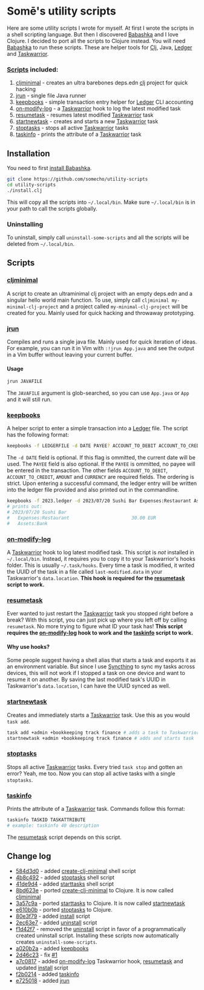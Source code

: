 # Somē's utility scripts

Here are some utility scripts I wrote for myself. At first I wrote the scripts in a shell scripting language. But then I discovered [Babashka](https://github.com/babashka/babashka) and I love Clojure. I decided to port all the scripts to Clojure instead. You will need [Babashka](https://github.com/babashka/babashka) to run these scripts. These are helper tools for [Clj](https://clojure.org/guides/deps_and_cli), Java, [Ledger](https://github.com/ledger/ledger) and [Taskwarrior](https://github.com/GothenburgBitFactory/taskwarrior).

### [Scripts](#scripts) included:
1. [cljminimal](#cljminimal) - creates an ultra barebones deps.edn [clj](https://clojure.org/guides/deps_and_cli) project for quick hacking
2. [jrun](#jrun) - single file Java runner 
3. [keepbooks](#keepbooks) - simple transaction entry helper for [Ledger](https://github.com/ledger/ledger) CLI accounting
4. [on-modify-log](#on-modify-log) - a [Taskwarrior](https://github.com/GothenburgBitFactory/taskwarrior) hook to log the latest modified task
5. [resumetask](#resumetask) - resumes latest modified [Taskwarrior](https://github.com/GothenburgBitFactory/taskwarrior) task
6. [startnewtask](#startnewtask) - creates and starts a new [Taskwarrior](https://github.com/GothenburgBitFactory/taskwarrior) task
7. [stoptasks](#stoptasks) - stops all active [Taskwarrior](https://github.com/GothenburgBitFactory/taskwarrior) tasks
8. [taskinfo](#taskinfo) - prints the attribute of a [Taskwarrior](https://github.com/GothenburgBitFactory/taskwarrior) task
 
## Installation
You need to first [install Babashka](https://github.com/babashka/babashka#quickstart). 
 ```sh
 git clone https://github.com/somecho/utility-scripts
 cd utility-scripts
 ./install.clj 
 ```
 This will copy all the scripts into `~/.local/bin`. Make sure `~/.local/bin` is in your path to call the scripts globally.
 
### Uninstalling
 To uninstall, simply call `uninstall-some-scripts` and all the scripts will be deleted from `~/.local/bin`.
 
## Scripts
 
### [cljminimal](./cljminimal.clj)
A script to create an ultraminimal clj project with an empty deps.edn and a singular hello world main function. To use, simply call `cljminimal my-minimal-clj-project` and a project called `my-minimal-clj-project` will be created for you. Mainly used for quick hacking and throwaway prototyping.

### [jrun](./jrun.clj)
Compiles and runs a single java file. Mainly used for quick iteration of ideas. For example, you can run it in Vim with `:!jrun App.java` and see the output in a Vim buffer without leaving your current buffer.
#### Usage
```sh
jrun JAVAFILE
```
The `JAVAFILE` argument is glob-searched, so you can use `App.java` or `App` and it will still run.

### [keepbooks](./keepbooks.clj)
A helper script to enter a simple transaction into a [Ledger](https://github.com/ledger/ledger) file. The script has the following format:
```sh
keepbooks -f LEDGERFILE -d DATE PAYEE? ACCOUNT_TO_DEBIT ACCOUNT_TO_CREDIT AMOUNT CURRENCY
```
The `-d DATE` field is optional. If this flag is ommitted, the current date will be used. The `PAYEE` field is also optional. If the `PAYEE` is ommitted, no payee will be entered in the transaction. The other fields `ACCOUNT_TO_DEBIT`, `ACCOUNT_TO_CREDIT`, `AMOUNT` and `CURRENCY` are required fields. The ordering is strict. Upon entering a successful command, the ledger entry will be written into the ledger file provided and also printed out in the commandline.
```sh
keepbooks -f 2023.ledger -d 2023/07/20 Sushi Bar Expenses:Restaurant Assets:Bank 30.00 EUR
# prints out:
# 2023/07/20 Sushi Bar
#   Expenses:Restaurant                       30.00 EUR
#   Assets:Bank
```
### [on-modify-log](./on-modify-log.clj)
A [Taskwarrior](https://github.com/GothenburgBitFactory/taskwarrior) hook to log latest modified task. This script is _not_ installed in `~/.local/bin`. Instead, it requires you to copy it to your Taskwarrior's hooks folder. This is usually `~/.task/hooks`. Every time a task is modified, it writed the UUID of the task in a file called `last-modified.data` in your Taskwarrior's `data.location`. **This hook is required for the [resumetask](#resumetask) script to work.**

### [resumetask](./resumetask.clj)
Ever wanted to just restart the [Taskwarrior](https://github.com/GothenburgBitFactory/taskwarrior) task you stopped right before a break? With this script, you can just pick up where you left off by calling `resumetask`. No more trying to figure what ID your task has! **This script requires the [on-modify-log](#on-modify-log) hook to work and the [taskinfo](#taskinfo) script to work.**

#### Why use hooks?
Some people suggest having a shell alias that starts a task and exports it as an environment variable. But since I use [Syncthing](https://github.com/syncthing/syncthing) to sync my tasks across devices, this will not work if I stopped a task on one device and want to resume it on another. By saving the last modified task's UUID in Taskwarrior's `data.location`, I can have the UUID synced as well.

### [startnewtask](./startnewtask.clj)
Creates and immediately starts a [Taskwarrior](https://github.com/GothenburgBitFactory/taskwarrior) task. Use this as you would `task add`.
```sh
task add +admin +bookkeeping track finance # adds a task to Taskwarrior
startnewtask +admin +bookkeeping track finance # adds and starts task
```
### [stoptasks](./stoptasks.clj)
Stops all active [Taskwarrior](https://github.com/GothenburgBitFactory/taskwarrior) tasks. Every tried `task stop` and gotten an error? Yeah, me too. Now you can stop all active tasks with a single `stoptasks`.

### [taskinfo](./taskinfo.clj)
Prints the attribute of a [Taskwarrior](https://github.com/GothenburgBitFactory/taskwarrior) task. Commands follow this format:
```sh
taskinfo TASKID TASKATTRIBUTE
# example: taskinfo 40 description
```
The [resumetask](#resumetask) script depends on this script.

## Change log
- [584d3d0](https://github.com/somecho/utility-scripts/commit/584d3d04b3d9d2a9d1fdd79789e7c4908daa40be) - added [create-clj-minimal](https://github.com/somecho/utility-scripts/blob/41de9d4fd0103c7b1cefa4b47439054353a59a91/create-clj-minimal) shell script
- [4b8c492](https://github.com/somecho/utility-scripts/commit/4b8c492ecd1725646dbff502a19a77cc73c52747) - added [stoptasks](https://github.com/somecho/utility-scripts/blob/41de9d4fd0103c7b1cefa4b47439054353a59a91/stoptasks) shell script
- [41de9d4](https://github.com/somecho/utility-scripts/commit/41de9d4fd0103c7b1cefa4b47439054353a59a91) - added [starttasks](https://github.com/somecho/utility-scripts/blob/41de9d4fd0103c7b1cefa4b47439054353a59a91/starttask) shell script
- [8bd623e](https://github.com/somecho/utility-scripts/commit/8bd623ef16068c4ed0ece1d1df32ed6bb0b210b8) - ported [create-clj-minimal](https://github.com/somecho/utility-scripts/blob/41de9d4fd0103c7b1cefa4b47439054353a59a91/create-clj-minimal) to Clojure. It is now called [cljminimal](./cljminimal.clj)
- [3a57c9a](https://github.com/somecho/utility-scripts/commit/3a57c9abac263ceea7add9513b70868862b98d1d) - ported [starttasks](https://github.com/somecho/utility-scripts/blob/41de9d4fd0103c7b1cefa4b47439054353a59a91/starttask) to Clojure. It is now called [startnewtask](./startnewtask.clj)
- [e610b0b](https://github.com/somecho/utility-scripts/commit/e610b0b5c82580de74f6ccb644e9e092f9f7e130) - ported [stoptasks](./stoptasks.clj) to Clojure.
- [80e3f79](https://github.com/somecho/utility-scripts/commit/80e3f792e56c5b620fa5ff1a6493c8b913188df7) - added [install](./install.clj) script
- [2ec63e7](https://github.com/somecho/utility-scripts/commit/2ec63e7e77a2adb9f3b2e22090f85a911868f238) - added [uninstall](https://github.com/somecho/utility-scripts/blob/2ec63e7e77a2adb9f3b2e22090f85a911868f238/uninstall-some-utils.clj) script
- [f1d42f7](https://github.com/somecho/utility-scripts/commit/f1d42f7bc172d9ffdf51419d17b5d7792dabe70e) - removed the [uninstall](https://github.com/somecho/utility-scripts/blob/2ec63e7e77a2adb9f3b2e22090f85a911868f238/uninstall-some-utils.clj) script in favor of a programmatically created uninstall script. Installing these scripts now automatically creates `uninstall-some-scripts`.
- [a020b2a](https://github.com/somecho/utility-scripts/commit/a020b2aba3fdbcc132e53df2b4859d5aab88e9f1) - added [keepbooks](./keepbooks.clj)
- [2d46c23](https://github.com/somecho/utility-scripts/commit/2d46c233a158950a3b2860f405a7dfb81484e06e) - fix [#1](https://github.com/somecho/utility-scripts/issues/1)
- [a7c0817](https://github.com/somecho/utility-scripts/commit/a7c081747dc0ec4404f6a17dc3f9141316cdc534) - added [on-modify-log](./on-modify-log.clj) Taskwarrior hook, [resumetask](./resumetask.clj) and updated [install](./install.clj) script
- [f2b0214](https://github.com/somecho/utility-scripts/commit/f2b021434554a3491c5cf07aced3a33479e662d1) - added [taskinfo](./taskinfo.clj) 
- [e725018](https://github.com/somecho/utility-scripts/commit/e7250185cc92cb0d2626b0048817ccd8a4e3cb5d) - added [jrun](./jrun.clj)
